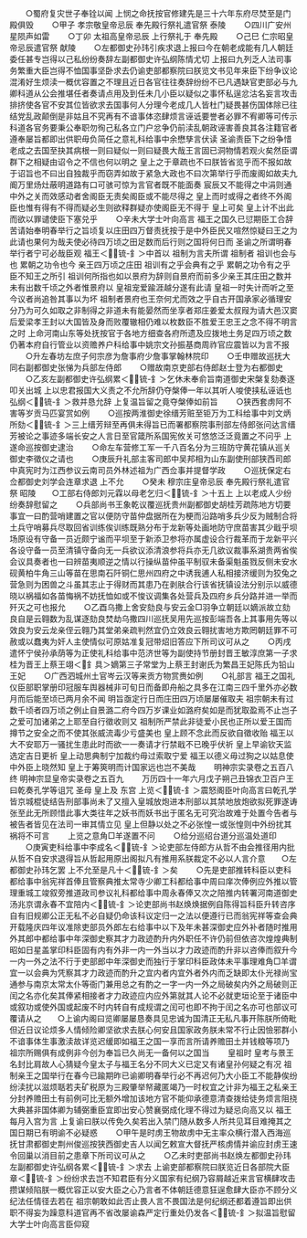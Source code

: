 <!-- { "loadSidebar": true } -->
　　○蜀府复灾世子奉铨以闻  上悯之命抚按官修建先是三十六年东府尽焚至是门殿俱毁
　　○甲子  孝宗敬皇帝忌辰  奉先殿行祭礼遣官祭  泰陵
　　○四川广安州星陨声如雷
　　○丁卯  太祖高皇帝忌辰  上行祭礼于  奉先殿
　　○己巳  仁宗昭皇帝忌辰遣官祭  献陵
　　○左都御史孙玮引疾求退上报曰今在朝老成能有几人朝廷委任甚专岂得以己私纷纷奏辞左副都御史许弘纲陈情尤切  上报曰九列乏人法司事务繁重大臣岂得不恤国事坚卧求去仍谕吏部都察院曰朕览文书见年来臣下纷争议论混淆好生烦渎一概优容置之不理且近日各官往往奏辞纷纷不已凡遇缺官吏部必与九卿科道从公会推堪任者奏请点用及到任未几小臣以疑似之事怀私逞忿沽名妄言攻击排挤使各官不安其位皆欲求去国事何人分理今老成几人皆杜门疑畏甚伤国体除已往结党乱政颠倒是非姑且不究再有不谙事体恣肆烦言诬诋要誉者必罪不宥卿等可传示科道各官务要秉公奉职勿徇己私各立门户忿争仍前渎乱朝政诬害善良其各注籍官者遵奉屡旨都即出供职毋负简任之意礼科给事中余懋孳言伏读  圣谕责臣下之纷争惜老成之去国至抉其病根一则曰疑似一则曰疑畏大哉王言固已洞物情若观火矣然臣谓群下之相疑由诏令之不信也何以明之  皇上之于章疏也不曰朕皆省览乎而不报如故于诏旨也不曰出自独裁乎而窃弄如故于紧急大政也不曰次第举行乎而废阁如故夫九阍万里炀灶蔽明道路有口可骇可惊为言官者既不能面奏  宸辰又不能得之中涓则通中外之关而效感动者舍阁臣无责矣阁臣或不能尽得之  皇上而时或得之者终不外阁臣也惟有得有不得而疑必生则欲释群疑亦使阁臣无不得于  皇上可矣  皇上计不出此而欲以罪谴使臣下塞兑乎
　　○辛未大学士叶向高言  福王之国久已愆期臣工合辞苦请始奉明春举行之旨顷复以庄田四万督责抚按于是中外臣民又喧然惊疑曰王之为此请也果何为哉夫使必待四万顷之田足数而后行则之国将何日而  圣谕之所谓明春举行者宁可必哉臣观  福王＜锍-釒＞中首以  祖制为言夫所谓  祖制者  祖训也会与也  累朝之功令也今  亲王四万顷之庄田  祖训有之乎会典有之乎  累朝之功令有之乎臣不知王之所引  祖训何所指也如以景府为辞则自景府而前多少亲王其庄田之数并未有出数千顷之外者惟景府以  皇祖宠爱踰涯越分遂有此请  皇祖一时失计而听之至今议者尚追咎其事以为坏  祖制者景府也王奈何尤而效之乎自古开国承家必循理安分乃为可久如取之非制得之非道未有能晏然而坐享者郑庄姜爱太叔叚为请大邑汉窦后爱梁孝王封以大国皆及身而败覆辙相仍难以枚数臣不胜爱王忠王之念不得不明言之时  上命河南山东等处抚按官于各地方细查各府所遗及应拨地土务足四万顷之数仍著本府自行管业以资赡养户科给事中姚宗文孙振基商周祚官应震皆以为言不报
　　○升左春坊左庶子何宗彦为詹事府少詹事掌翰林院印
　　○壬申赠故巡抚大同右副都御史张悌为兵部左侍郎
　　○赠故南京吏部右侍郎赵士登为右都御史
　　○乙亥左副都御史许弘纲累＜锍-釒＞乞休未奉俞旨南道御史宋槃复劾奏逐叩关出城  上以忠君报国大义责之不允所辞仍夺槃俸一年以其听人唆使挟私诬诋也弘纲＜锍-釒＞救并恳允辞  上复温旨留之竟夺槃俸如前旨
　　○狭西套虏阿不害等岁贡马匹宴赏如例
　　○巡按两淮御史徐缙芳赃至钜万为工科给事中刘文炳所劾＜锍-釒＞三上缙芳辩至再俱未得旨已而署都察院事刑部左侍郎张问达言缙芳被论之事迹多端长安之人言日至官箴所系国宪攸关可悠悠泛泛竟置之不问乎  上遂命巡按御史逮治
　　○命左车营修工军一千八百名分为三班防守黄花镇从巡关御史李徵仪之请也
　　○庚辰升礼部主客司郎中吴邦相为山东副使刑部狭西司郎中真宪时为江西参议云南司员外林述祖为广西佥事并提督学政
　　○巡抚保定右佥都御史刘学会连章求退  上不允
　　○癸未  穆宗庄皇帝忌辰  奉先殿行祭礼遣官祭  昭陵　　○工部右侍郎刘元霖以母老乞归＜锍-釒＞十五上  上以老成人少纷纷奏辞慰留之
　　○兵部尚书王象乾议覆巡抚贵州副都御史胡桂芳疏陈地方切要事宜一曰酌营哨建置之官以便防守苗仲盘据所在为梗而沿路哨多兵少反为贼制合将土兵守哨募兵尽取回省训练俟训练既熟分布于龙新等处画地防守庶苗害其少戢乎坝场原设有守备一员近颇宁谧而平坝至于新添卫参将亦属虚设合行裁革而于龙新平兴各设守备一员至清镇守备向无一兵欲议添清浪参将兵亦无几欲议裁事系湖贵两省俟会议具奏者也一曰辨苗夷顺逆之情以行操纵苗仲虽平制驭未备渠魁虽戮反侧未安水砚黄柏牛角三山等苗在思南石阡铜仁思州四府之中诱我逋人私相接济缓则为狡兔之营急则为困兽之斗虽其志止于得财而其患乃在剥肤合行该省抚镇设法分别示以威德晓以祸福如各苗悔祸不妨抚恤如或不悛议调集各处营兵及四府乡兵分路并进一举而歼灭之可也报允
　　○乙酉乌撒上舍安劾良与安云金□羽争立朝廷以嫡派故立劾良自是云翱数为乱谋逐劾良焚劫乌撒四川巡抚吴用先巡按彭端吾各上其事用先等以效良为安云龙亲侄云翱乃其堂弟亲疏判然宜仍立效良云翱扰害地方欺罔朝廷罪不可赦或以蠢夷为奸人主使情似可原姑准复冠带炤旧答应下所司议可从之
　　○丙戌遣怀宁侯孙承荫等为正使礼科给事中范济世等为副使持节册封晋王敏淳庶第一子求桂为晋王上蔡王翊＜釒具＞嫡第三子常堂为上蔡王封谢氏为繁昌王妃陈氏为铅山王妃
　　○广西泗城州土官岑云汉等来贡方物赏赉如例
　　○礼部言  福王之国礼仪臣部职掌册印冠服车舆器械非可旬日而备即舟船之具多在江南三四千里外亦必数月而后能至顷已两月余不闻  明旨亟定行日而庄田四万顷屡屡催取夫  祖宗朝未有过数千顷者四万顷之例止自景潞二府今四万岁课业如潞府矣如是而犹取盈焉不止岂子之爱可加诸弟之上耶至自行徵收则又  祖制所严禁此非徒爱小民也正所以爱王国而撙节之安全之而不使其张威流毒少亏盛美也  皇上顾不念此而反欲自徵收贻  福王以大不安耶万一骚扰生患此时而欲一一奏请才行禁戢不已晚乎伏祈  皇上早谕钦天监选定吉日更祈  皇上动思典制宁加裁约毋过索取宁爱  福王以德义毋过狥之以姑息使中外臣上晓然知  皇上于筹筴明而计国家远也岂不美哉
　　明神宗实录卷之五百八终
明神宗显皇帝实录卷之五百九
　　万历四十一年六月戊子朔己丑锦衣卫百户王曰乾奏孔学等诅咒  圣母  皇上及  东宫  上览＜锍-釒＞震怒阁臣叶向高言曰乾孔学皆京城棍徒结告刑部事尚未了又擅入皇城放炮进本刑部以其禁地放炮欲拟死罪遂诪张至此无所顾惜此事大类往年之妖书而妖书出于匿名无可究治故难于处置今告者与被告者皆见在法司一审其情立见  皇上但静以处之不必张惶一或张惶则中外纷扰其祸将不可言
　　上览之意角□羊遂置不问
　　○给分巡绍台道分巡温处道印
　　○庚寅吏科给事中李成名＜锍-釒＞论吏部左侍郎方从哲不由会推径用内批从哲不自安求退得旨从哲起用原出阁拟凡有推用系朕裁定不必以人言介意　　○左都御史孙玮乞罢  上不允至是凡十＜锍-釒＞矣
　　○先是吏部推转科臣以吏科都给事中翁宪祥首俸且管察典推太常寺少卿工科都给事中周曰庠次俸例应外推以管理重城工竣叙旁推道政司参议礼科都给事中周永春俸又次之陪推内转署河南道御史汤兆京谓永春不宜陪内＜锍-釒＞论吏部尚书赵焕焕据例自陈得旨科臣升转咨序自有旧规卿公正无私不必自疑仍命该科议定归一之法以便遵行已而翁宪祥等查会典开载隆庆四年议准除吏部员外郎左右给事中以下及年未甚深御史应外补者随时推用外其郎中都给事中年深御史察其才力政迹酌升内外职任不许仍前但依咨次煌煌典制昭如日星盖掌印科臣固有内有外非一内一外当以才力政迹而酌升非以咨俸而叙升今一内一外之法不行于吏部郎中年深御史而独行于掌印科臣政体未平事理难角□羊谓宜一以会典为凭察其才力政迹而酌升之宜内者内宜外者外内而乏缺即太仆光禄尚宝通参与南京太常太仆等衙门兼用总之有酌之一字一内一外之局破矣内外之局破则正闰之名亦化矣其俸紧相接者才力政迹应内应外第就其人论不必就吏垣论至于诸臣中或叙功或使外国或起废不时内转自有成规谓之闰可也即不拘于闰之名亦可也部议可覆请从之　　○上谕内阁曰览卿屡屡恳奏具见忠诚为国清正无私凡事开陈朕所倚毗但近日议论烦多人情倾险卿坚欲求去朕心何安且国家政务朕未常不行止因憸邪群小不谙事体生事激渎故详览迟缓即如福王之国一享而言所请养赡田土并钱粮等项乃  祖宗所赐俱有成例非今创为奉旨已久尚无一备何以之国当
　　皇祖时  皇考与景王名封比肩故人心猜疑今皇太子与福王名分不同大义已定又有诸皇孙何疑之有况  祖制亲王之国举行在春今已踰期昨已谕卿明春举行必不再迟何乃大小臣工不能静俟纷纷渎扰以滋烦聒若夫矿税原为三殿肇举帑藏匿竭乃一时权宜之计非为福王之私亲王分封养赡田土有前例可比无额外增加该地方官不能仰承德意清查拨给徒务烦言阻挠大典甚非国体卿为辅弼重臣宜即出安心赞襄弼成化理不得过为疑忌向高又以  福王每月入宫为言  上复谕曰朕以传免久矣若出入禁门随从数多人所共见耳目难掩其之国日期已有明谕不必疑惑
　　○甲午是时虏王物故虏中无主率众横行潜入西海巡抚甘肃都御史荆州俊巡按狭西御史吉人以闻乞敕宣大督抚严核虏情并谕应封虏王速令回巢以消目前之患章下所司议可从之
　　○乙未时吏部尚书赵焕左都御史孙玮左副都御史许弘纲各累＜锍-釒＞求去  上谕吏部都察院曰朕览近日各部院大臣章＜锍-釒＞纷纷求去岂不知君臣有分义国家有纪纲乃容屑越近来言官横肆攻击攒谋倾陷朕一概优容正以安大臣之心乃言者不体朝廷德意狂逞愈肆大臣亦不顾分义纪法任情径去若在  祖宗朝敢如此否止畏人言不畏国法是何纪纲还都着遵旨即出供职不得妄为躁意科道官再不省改屡谕森严定行重处仍发各＜锍-釒＞拟温旨慰留大学士叶向高言臣仰窥
